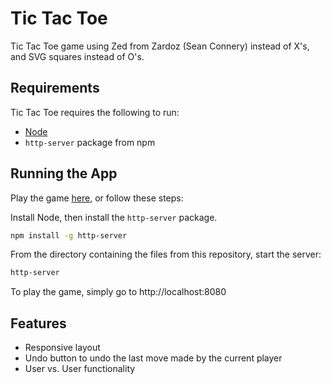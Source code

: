 # Tic Tac Toe

Tic Tac Toe game using Zed from Zardoz (Sean Connery) instead of X's, and SVG squares instead of O's.

## Requirements
Tic Tac Toe requires the following to run:

- [Node](https://nodejs.org/en/)
- ```http-server``` package from npm

## Running the App
Play the game [here](https://emilybossiere.github.io/tictactoe/), or follow these steps:

Install Node, then install the ```http-server``` package.

```bash
npm install -g http-server
```
From the directory containing the files from this repository, start the server:
```bash
http-server
```
To play the game, simply go to http://localhost:8080

## Features
- Responsive layout
- Undo button to undo the last move made by the current player
- User vs. User functionality
